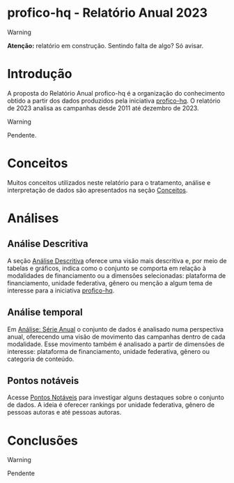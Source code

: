 # profico-hq - Relatório Anual 2023

> [!WARNING] 
> **Atenção:** relatório em construção. Sentindo falta de algo? Só avisar.


# Introdução

A proposta do Relatório Anual profico-hq é a organização do conhecimento
obtido a partir dos dados produzidos pela iniciativa
[profico-hq](https://github.com/silva-erick/profico-hq). O relatório de 2023
analisa as campanhas desde 2011 até dezembro de 2023.

> [!WARNING] 
> Pendente.

# Conceitos

Muitos conceitos utilizados neste relatório para o tratamento, análise e interpretação
de dados são apresentados na seção [Conceitos](./conceitos.md).

<!--
# Metodologia

[Metodologia](./metodologia.md)

> [!WARNING] 
> Pendente.
-->

# Análises 

<!--
## Infográficos

Os infográficos dão uma visão geral sobre as campanhas realizadas nas plataformas
[Catarse](https://www.catarse.me/) e [Apoia.se](https://apoia.se/), com dados
sobre a quantidade de campanhas, o volume arrecadado ou a taxa de sucesso.

[Visão Geral](./infograficos_visao_geral.md)

[Catarse](./infograficos_visao_geral_catarse.md)

[Apoia.se](./infograficos_visao_geral_apoiase.md)
-->

## Análise Descritiva

A seção [Análise Descritiva](./analise_descritiva/README.md) oferece uma
visão mais descritiva e, por meio de tabelas e gráficos, indica como
o conjunto se comporta em relação à modalidades de financiamento ou
a dimensões selecionadas: plataforma de financiamento, unidade federativa,
gênero ou menção a algum tema de interesse para a
iniciativa [profico-hq](https://github.com/silva-erick/profico-hq).

## Análise temporal

Em [Análise: Série Anual](./serie_temporal/README.md) o conjunto de dados
é analisado numa perspectiva anual, oferecendo uma visão de movimento
das campanhas dentro de cada modalidade. Esse movimento também é analisado
a partir de dimensões de interesse: plataforma de financiamento,
unidade federativa, gênero ou categoria de conteúdo.

## Pontos notáveis

Acesse [Pontos Notáveis](./pontos_notaveis/README.md) para investigar alguns
destaques sobre o conjunto de dados. A ideia é oferecer rankings por
unidade federativa, gênero de pessoas autoras e até pessoas autoras.

# Conclusões

> [!WARNING] 
> Pendente
